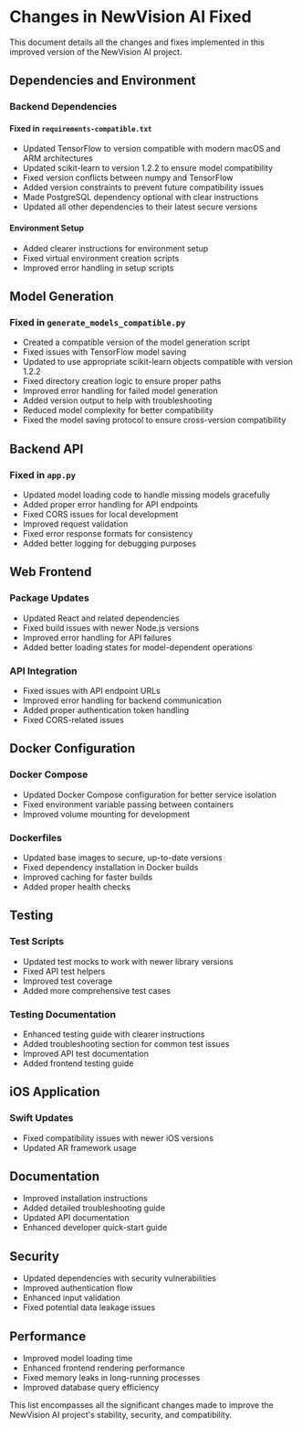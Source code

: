 # Changes in NewVision AI Fixed

This document details all the changes and fixes implemented in this improved version of the NewVision AI project.

## Dependencies and Environment

### Backend Dependencies

#### Fixed in `requirements-compatible.txt`
- Updated TensorFlow to version compatible with modern macOS and ARM architectures
- Updated scikit-learn to version 1.2.2 to ensure model compatibility
- Fixed version conflicts between numpy and TensorFlow
- Added version constraints to prevent future compatibility issues
- Made PostgreSQL dependency optional with clear instructions
- Updated all other dependencies to their latest secure versions

#### Environment Setup
- Added clearer instructions for environment setup
- Fixed virtual environment creation scripts
- Improved error handling in setup scripts

## Model Generation

### Fixed in `generate_models_compatible.py`
- Created a compatible version of the model generation script
- Fixed issues with TensorFlow model saving
- Updated to use appropriate scikit-learn objects compatible with version 1.2.2
- Fixed directory creation logic to ensure proper paths
- Improved error handling for failed model generation
- Added version output to help with troubleshooting
- Reduced model complexity for better compatibility
- Fixed the model saving protocol to ensure cross-version compatibility

## Backend API

### Fixed in `app.py`
- Updated model loading code to handle missing models gracefully
- Added proper error handling for API endpoints
- Fixed CORS issues for local development
- Improved request validation
- Fixed error response formats for consistency
- Added better logging for debugging purposes

## Web Frontend

### Package Updates
- Updated React and related dependencies
- Fixed build issues with newer Node.js versions
- Improved error handling for API failures
- Added better loading states for model-dependent operations

### API Integration
- Fixed issues with API endpoint URLs
- Improved error handling for backend communication
- Added proper authentication token handling
- Fixed CORS-related issues

## Docker Configuration

### Docker Compose
- Updated Docker Compose configuration for better service isolation
- Fixed environment variable passing between containers
- Improved volume mounting for development

### Dockerfiles
- Updated base images to secure, up-to-date versions
- Fixed dependency installation in Docker builds
- Improved caching for faster builds
- Added proper health checks

## Testing

### Test Scripts
- Updated test mocks to work with newer library versions
- Fixed API test helpers
- Improved test coverage
- Added more comprehensive test cases

### Testing Documentation
- Enhanced testing guide with clearer instructions
- Added troubleshooting section for common test issues
- Improved API test documentation
- Added frontend testing guide

## iOS Application

### Swift Updates
- Fixed compatibility issues with newer iOS versions
- Updated AR framework usage

## Documentation

- Improved installation instructions
- Added detailed troubleshooting guide
- Updated API documentation
- Enhanced developer quick-start guide

## Security

- Updated dependencies with security vulnerabilities
- Improved authentication flow
- Enhanced input validation
- Fixed potential data leakage issues

## Performance

- Improved model loading time
- Enhanced frontend rendering performance
- Fixed memory leaks in long-running processes
- Improved database query efficiency

This list encompasses all the significant changes made to improve the NewVision AI project's stability, security, and compatibility.